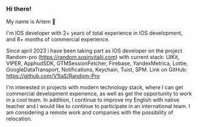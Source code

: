 ### Hi there!
My name is Artem 👋

I'm IOS developer with 2+ years of total experience in IOS development, and 8+ months of commercial experience. 

Since april 2023 i have been taking part as IOS developer on the project Random-pro (https://random.sosinvitalii.com) with current stack: UIKit, VIPER, ApphudSDK, GTMSessionFetcher, Firebase, YandexMetrica, Lottie, GoogleDataTransport, Notifications, Keychain, Tuist, SPM.
Link on GitHub: https://github.com/V1taS/Random-Pro

I'm interested in projects with modern technology stack, where I can get commercial development experience, as well as get the opportunity to work in a cool team.
In addition, I continue to improve my English with native teacher and I would like to continue to participate in an international team.
I am considering a remote work and companies with the possibility of relocation.
